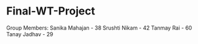 # Final-WT-Project

Group Members:
Sanika Mahajan - 38
Srushti Nikam - 42
Tanmay Rai - 60
Tanay Jadhav - 29
